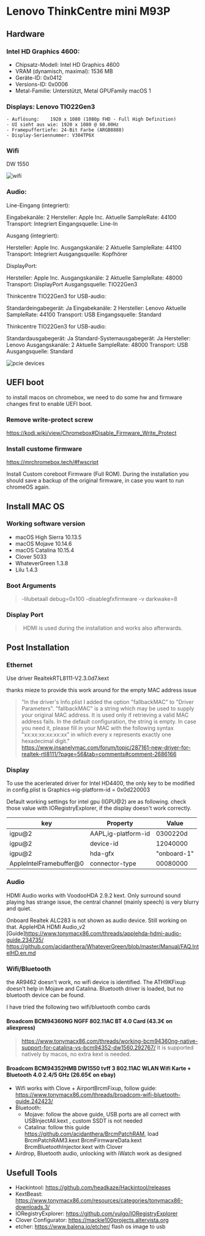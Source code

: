 # Lenovo ThinkCentre mini M93P 
## Hardware 

### Intel HD Graphics 4600:

  - Chipsatz-Modell:	Intel HD Graphics 4600
  - VRAM (dynamisch, maximal):	1536 MB
  - Geräte-ID:	0x0412
  - Versions-ID:	0x0006
  - Metal-Familie:	Unterstützt, Metal GPUFamily macOS 1
  
### Displays: Lenovo TIO22Gen3
  
    - Auflösung:	1920 x 1080 (1080p FHD - Full High Definition)
    - UI sieht aus wie:	1920 x 1080 @ 60.00Hz
    - Framepuffertiefe:	24-Bit Farbe (ARGB8888)
    - Display-Seriennummer:	V304TP6X    

### Wifi
DW 1550

![wifi](https://github.com/caikn/MacOnChromebox/blob/master/image/wifi_dw1550.jpg?raw=true "Wifi")

### Audio:

Line-Eingang (integriert):

  Eingabekanäle:	2
  Hersteller:	Apple Inc.
  Aktuelle SampleRate:	44100
  Transport:	Integriert
  Eingangsquelle:	Line-In

Ausgang (integriert):

  Hersteller:	Apple Inc.
  Ausgangskanäle:	2
  Aktuelle SampleRate:	44100
  Transport:	Integriert
  Ausgangsquelle:	Kopfhörer

DisplayPort:

  Hersteller:	Apple Inc.
  Ausgangskanäle:	2
  Aktuelle SampleRate:	48000
  Transport:	DisplayPort
  Ausgangsquelle:	TIO22Gen3

Thinkcentre TIO22Gen3 for USB-audio:

  Standardeingabegerät:	Ja
  Eingabekanäle:	2
  Hersteller:	Lenovo
  Aktuelle SampleRate:	44100
  Transport:	USB
  Eingangsquelle:	Standard

Thinkcentre TIO22Gen3 for USB-audio:

  Standardausgabegerät:	Ja
  Standard-Systemausgabegerät:	Ja
  Hersteller:	Lenovo
  Ausgangskanäle:	2
  Aktuelle SampleRate:	48000
  Transport:	USB
  Ausgangsquelle:	Standard


![pcie devices](https://github.com/caikn/MacOnChromebox/blob/master/image/pcie.png?raw=true "PCIe devices")

## UEFI boot
to install macos on chromebox, we need to do some hw and firmware changes first to enable UEFI boot.
### Remove write-protect screw
https://kodi.wiki/view/Chromebox#Disable_Firmware_Write_Protect

### Install custome firmware
https://mrchromebox.tech/#fwscript

Install Custom coreboot Firmware (Full ROM). During the installation you should save a backup of the original firmware, in case you want to run chromeOS again.

## Install MAC OS
### Working software version
- macOS High Sierra 10.13.5
- macOS Mojave 10.14.6
- macOS Catalina 10.15.4
- Clover 5033
- WhateverGreen 1.3.8
- Lilu 1.4.3
  
### Boot Arguments  
> -lilubetaall debug=0x100 -disablegfxfirmware -v darkwake=8
 
### Display Port
> HDMI is used during the installation and works also afterwards.
  

## Post Installation

### Ethernet
Use driver RealtekRTL8111-V2.3.0d7.kext

thanks mieze to provide this work around for the empty MAC address issue
> "In the driver's Info.plist I added the option "fallbackMAC" to "Driver Parameters". "fallbackMAC" is a string which may be used to supply your original MAC address. It is used only if retrieving a valid MAC address fails. In the default configuration, the string is empty. In case you need it, please fill in your MAC with the following syntax "xx:xx:xx:xx:xx:xx" in which every x represents exactly one hexadecimal digit."  https://www.insanelymac.com/forum/topic/287161-new-driver-for-realtek-rtl8111/?page=56&tab=comments#comment-2686166

### Display
To use the acerlerated driver for Intel HD4400, the only key to be modified in config.plist is Graphics->ig-platform-id = 0x0d220003

Default working settings for intel gpu (IGPU@2) are as following. check those value with IORegistryExplorer, if the display doesn't work correctly.

| key    | Property             | Value       |
|--------|----------------------|-------------|
| igpu@2 | AAPL,ig-platform-id  | 0300220d    |
| igpu@2 | device-id            | 12040000    |
| igpu@2 | hda-gfx              | "onboard-1" |
| AppleIntelFramebuffer@0 | connector-type | 00080000 |

### Audio
HDMI Audio works with VoodooHDA 2.9.2 kext. Only surround sound playing has strange issue, the central channel (mainly speech) is very blurry and quiet. 

Onboard Realtek ALC283 is not shown as audio device. Still working on that.
AppleHDA HDMI Audio_v2 [Guide]https://www.tonymacx86.com/threads/applehda-hdmi-audio-guide.234735/
https://github.com/acidanthera/WhateverGreen/blob/master/Manual/FAQ.IntelHD.en.md



### Wifi/Bluetooth
the AR9462 doesn't work, no wifi device is identified. The ATH9KFixup doesn't help in Mojave and Catalina.
Bluetooth driver is loaded, but no bluetooth device can be found.

I have tried the following two wifi/bluetooth combo cards

#### Broadcom BCM94360NG NGFF 802.11AC BT 4.0 Card  (43.3€ on aliexpress)
  > https://www.tonymacx86.com/threads/working-bcm94360ng-native-support-for-catalina-vs-bcm94352-dw1560.292767/
  It is supported natively by macos, no extra kext is needed.
  
#### Broadcom BCM94352HMB DW1550 tvff 3 802.11AC WLAN Wifi Karte + Bluetooth 4.0 2.4/5 GHz (26.65€ on ebay)
  - Wifi works with Clove + AirportBrcmFixup, follow guide: https://www.tonymacx86.com/threads/broadcom-wifi-bluetooth-guide.242423/
  - Bluetooth: 
    - Mojave: follow the above guide, USB ports are all correct with USBInjectAll.kext , custom SSDT is not needed
    - Catalina: follow this guide https://github.com/acidanthera/BrcmPatchRAM, load BrcmPatchRAM3.kext BrcmFirmwareData.kext BrcmBluetoothInjector.kext with Clover
  - Airdrop, Bluetooth audio, unlocking with iWatch work as designed

## Usefull Tools
  - Hackintool: https://github.com/headkaze/Hackintool/releases
  - KextBeast: https://www.tonymacx86.com/resources/categories/tonymacx86-downloads.3/
  - IORegistryExplorer: https://github.com/vulgo/IORegistryExplorer
  - Clover Configurator: https://mackie100projects.altervista.org
  - etcher: https://www.balena.io/etcher/  flash os image to usb
